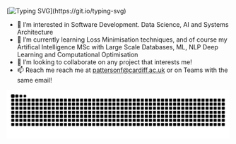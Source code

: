 [![Typing SVG](https://readme-typing-svg.demolab.com?font=Fira+Code&pause=1000&color=F773F6&center=true&width=435&lines=%F0%9F%91%8B+Hi%2C+I'm+%40Fwedpat!)](https://git.io/typing-svg)
- 👀 I’m interested in Software Development. Data Science, AI and Systems Architecture
- 🌱 I’m currently learning Loss Minimisation techniques, and of course my Artifical Intelligence MSc with Large Scale Databases, ML, NLP Deep Learning and Computational Optimisation
- 💞️ I’m looking to collaborate on any project that interests me!
- 📫 Reach me reach me at pattersonf@cardiff.ac.uk or on Teams with the same email!
<!--   green snake -->
![BEPb's github activity graph](https://raw.githubusercontent.com/BEPb/BEPb/output/github-contribution-grid-snake.svg)

<!---
Fwedpat/Fwedpat is a ✨ special ✨ repository because its `README.md` (this file) appears on your GitHub profile.
You can click the Preview link to take a look at your changes.
--->
